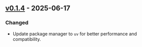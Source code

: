 ## [v0.1.4](https://pypi.org/project/amsdal-glue/0.1.4/) - 2025-06-17

### Changed

- Update package manager to `uv` for better performance and compatibility.
